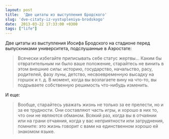 ```yaml
---
layout: post
title:  'Две цитаты из выступления Бродского'
slug: 'dve-citaty-iz-vystupleniya-brodskogo'
date:  2013-03-22 17:33:00 +0300
tags: ["life"]
---
```


Две цитаты из выступления Иосифа Бродского на стадионе перед выпускниками университета, подслушанные в Аэростате:

> Всячески избегайте приписывать себе статус жертвы... Каким бы отвратительным ни было ваше положение, старайтесь не винить в этом внешние силы: историю, государство, начальство, расу, родителей, фазу луны, детство, несвоевременную высадку на горшок и т. д. В момент, когда вы возлагаете вину на что-то, вы подрываете собственную решимость что-нибудь изменить.

И еще:

> Вообще, старайтесь уважать жизнь не только за ее прелести, но и за ее трудности. Они составляют часть игры, и хорошо в них то, что они не являются обманом. Всякий раз, когда вы в отчаянии или на грани отчаяния, когда у вас неприятности или затруднения, помните: это жизнь говорит с вами на единственном хорошо ей знакомом языке.

